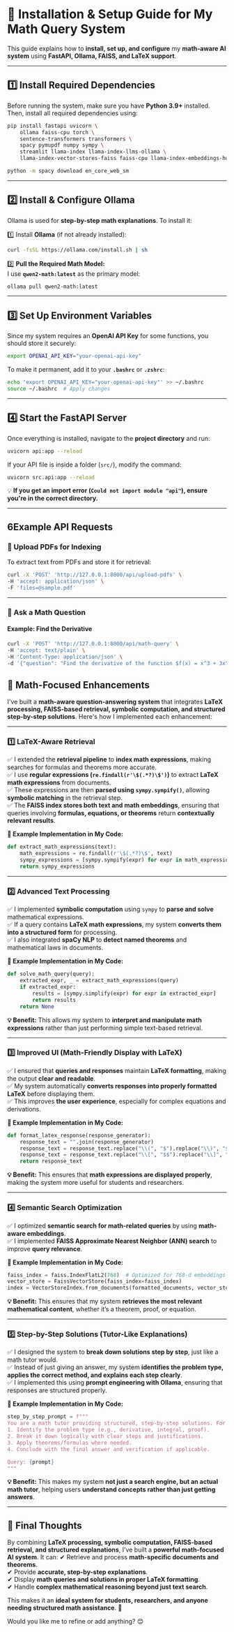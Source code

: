 # **📘 Installation & Setup Guide for My Math Query System**  

This guide explains how to **install, set up, and configure** my **math-aware AI system** using **FastAPI, Ollama, FAISS, and LaTeX support**.  

---

## **1️⃣ Install Required Dependencies**  

Before running the system, make sure you have **Python 3.9+** installed. Then, install all required dependencies using:

```bash
pip install fastapi uvicorn \
    ollama faiss-cpu torch \
    sentence-transformers transformers \
    spacy pymupdf numpy sympy \
    streamlit llama-index llama-index-llms-ollama \
    llama-index-vector-stores-faiss faiss-cpu llama-index-embeddings-huggingface

python -m spacy download en_core_web_sm

```

---

## **2️⃣ Install & Configure Ollama**
Ollama is used for **step-by-step math explanations**. To install it:

1️⃣ Install **Ollama** (if not already installed):  
```bash
curl -fsSL https://ollama.com/install.sh | sh
```

2️⃣ **Pull the Required Math Model:**  
I use **`qwen2-math:latest`** as the primary model:
```bash
ollama pull qwen2-math:latest
```
---

## **3️⃣ Set Up Environment Variables**
Since my system requires an **OpenAI API Key** for some functions, you should store it securely:

```bash
export OPENAI_API_KEY="your-openai-api-key"
```

To make it permanent, add it to your **`.bashrc`** or **`.zshrc`**:
```bash
echo 'export OPENAI_API_KEY="your-openai-api-key"' >> ~/.bashrc
source ~/.bashrc  # Apply changes
```

---

## **4️⃣ Start the FastAPI Server**
Once everything is installed, navigate to the **project directory** and run:

```bash
uvicorn api:app --reload
```

If your API file is inside a folder (`src/`), modify the command:
```bash
uvicorn src.api:app --reload
```

💡 **If you get an import error (`Could not import module "api"`), ensure you're in the correct directory.**  

---

## **6️Example API Requests**
### **📌 Upload PDFs for Indexing**
To extract text from PDFs and store it for retrieval:

```bash
curl -X 'POST' 'http://127.0.0.1:8000/api/upload-pdfs' \
-H 'accept: application/json' \
-F 'files=@sample.pdf'
```

---

### **📌 Ask a Math Question**
#### **Example: Find the Derivative**
```bash
curl -X 'POST' 'http://127.0.0.1:8000/api/math-query' \
-H 'accept: text/plain' \
-H 'Content-Type: application/json' \
-d '{"question": "Find the derivative of the function $f(x) = x^3 + 3x^2 - 5x + 7$."}'
```






## **📌 Math-Focused Enhancements**  

I've built a **math-aware question-answering system** that integrates **LaTeX processing, FAISS-based retrieval, symbolic computation, and structured step-by-step solutions**. Here's how I implemented each enhancement:

---

### **1️⃣ LaTeX-Aware Retrieval**  
✅ I extended the **retrieval pipeline** to **index math expressions**, making searches for formulas and theorems more accurate.  
✅ I use **regular expressions (`re.findall(r'\$(.*?)\$')`)** to extract **LaTeX math expressions** from documents.  
✅ These expressions are then **parsed using `sympy.sympify()`**, allowing **symbolic matching** in the retrieval step.  
✅ The **FAISS index stores both text and math embeddings**, ensuring that queries involving **formulas, equations, or theorems** return **contextually relevant results**.  

**📌 Example Implementation in My Code:**
```python
def extract_math_expressions(text):
    math_expressions = re.findall(r'\$(.*?)\$', text)
    sympy_expressions = [sympy.sympify(expr) for expr in math_expressions if expr]
    return sympy_expressions
```

---

### **2️⃣ Advanced Text Processing**  
✅ I implemented **symbolic computation** using `sympy` to **parse and solve** mathematical expressions.  
✅ If a query contains **LaTeX math expressions**, my system **converts them into a structured form** for processing.  
✅ I also integrated **spaCy NLP** to **detect named theorems** and mathematical laws in documents.  

**📌 Example Implementation in My Code:**
```python
def solve_math_query(query):
    extracted_expr, _ = extract_math_expressions(query)
    if extracted_expr:
        results = [sympy.simplify(expr) for expr in extracted_expr]
        return results
    return None
```
**💡 Benefit:** This allows my system to **interpret and manipulate math expressions** rather than just performing simple text-based retrieval.

---

### **3️⃣ Improved UI (Math-Friendly Display with LaTeX)**  
✅ I ensured that **queries and responses** maintain **LaTeX formatting**, making the output **clear and readable**.  
✅ My system automatically **converts responses into properly formatted LaTeX** before displaying them.  
✅ This improves **the user experience**, especially for complex equations and derivations.

**📌 Example Implementation in My Code:**
```python
def format_latex_response(response_generator):
    response_text = "".join(response_generator)
    response_text = response_text.replace("\\(", "$").replace("\\)", "$")
    response_text = response_text.replace("\\[", "$$").replace("\\]", "$$")
    return response_text
```
**💡 Benefit:** This ensures that **math expressions are displayed properly**, making the system more useful for students and researchers.

---

### **4️⃣ Semantic Search Optimization**  
✅ I optimized **semantic search for math-related queries** by using **math-aware embeddings**.  
✅ I implemented **FAISS Approximate Nearest Neighbor (ANN) search** to improve **query relevance**.  

**📌 Example Implementation in My Code:**
```python
faiss_index = faiss.IndexFlatL2(768)  # Optimized for 768-d embeddings
vector_store = FaissVectorStore(faiss_index=faiss_index)
index = VectorStoreIndex.from_documents(formatted_documents, vector_store=vector_store)
```
**💡 Benefit:** This ensures that my system **retrieves the most relevant mathematical content**, whether it’s a theorem, proof, or equation.

---

### **5️⃣ Step-by-Step Solutions (Tutor-Like Explanations)**  
✅ I designed the system to **break down solutions step by step**, just like a math tutor would.  
✅ Instead of just giving an answer, my system **identifies the problem type, applies the correct method, and explains each step clearly**.  
✅ I implemented this using **prompt engineering with Ollama**, ensuring that responses are structured properly.

**📌 Example Implementation in My Code:**
```python
step_by_step_prompt = f"""
You are a math tutor providing structured, step-by-step solutions. For the given query:
1. Identify the problem type (e.g., derivative, integral, proof).
2. Break it down logically with clear steps and justifications.
3. Apply theorems/formulas where needed.
4. Conclude with the final answer and verification if applicable.

Query: {prompt}
"""
```
**💡 Benefit:** This makes my system **not just a search engine, but an actual math tutor**, helping users **understand concepts rather than just getting answers**.

---

## **🚀 Final Thoughts**
By combining **LaTeX processing, symbolic computation, FAISS-based retrieval, and structured explanations**, I’ve built a **powerful math-focused AI system**. It can:
✔ Retrieve and process **math-specific documents and theorems**.  
✔ Provide **accurate, step-by-step explanations**.  
✔ Display **math queries and solutions in proper LaTeX formatting**.  
✔ Handle **complex mathematical reasoning beyond just text search**.  

This makes it an **ideal system for students, researchers, and anyone needing structured math assistance**. 🚀  

Would you like me to refine or add anything? 😊
